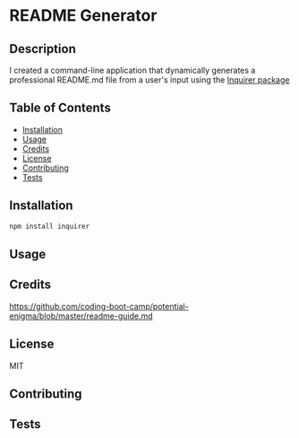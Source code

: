 # README Generator

## Description

I created a command-line application that dynamically generates a professional README.md file from a user's input using the [Inquirer package](https://www.npmjs.com/package/inquirer)

## Table of Contents

  - [Installation](#installation)
  - [Usage](#usage)
  - [Credits](#credits)
  - [License](#license)
  - [Contributing](#contributing)
  - [Tests](#tests)

## Installation

```bash
npm install inquirer
``` 

## Usage

## Credits

https://github.com/coding-boot-camp/potential-enigma/blob/master/readme-guide.md

## License

MIT

## Contributing 

## Tests


